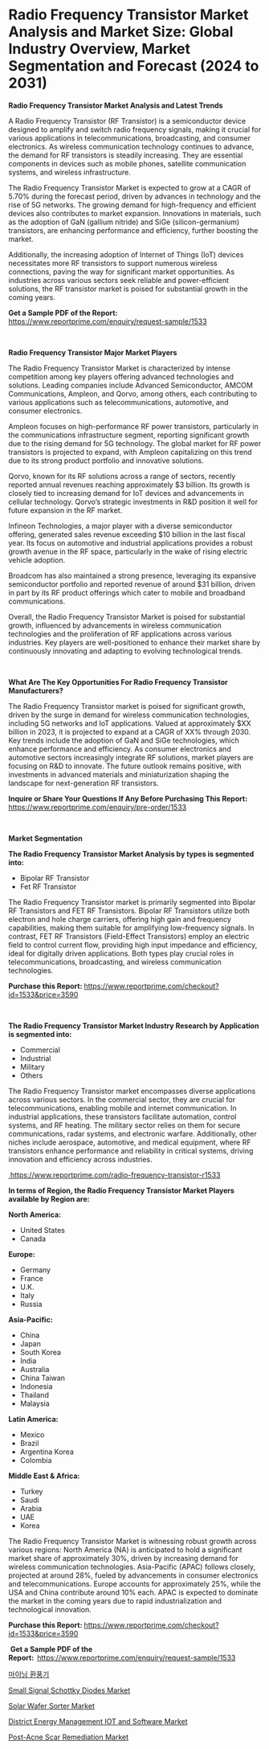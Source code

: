 <p><h1>Radio Frequency Transistor Market Analysis and Market Size: Global Industry Overview, Market Segmentation and Forecast (2024 to 2031)</h1></p><p><strong>Radio Frequency Transistor Market Analysis and Latest Trends</strong></p>
<p><p>A Radio Frequency Transistor (RF Transistor) is a semiconductor device designed to amplify and switch radio frequency signals, making it crucial for various applications in telecommunications, broadcasting, and consumer electronics. As wireless communication technology continues to advance, the demand for RF transistors is steadily increasing. They are essential components in devices such as mobile phones, satellite communication systems, and wireless infrastructure.</p><p>The Radio Frequency Transistor Market is expected to grow at a CAGR of 5.70% during the forecast period, driven by advances in technology and the rise of 5G networks. The growing demand for high-frequency and efficient devices also contributes to market expansion. Innovations in materials, such as the adoption of GaN (gallium nitride) and SiGe (silicon-germanium) transistors, are enhancing performance and efficiency, further boosting the market. </p><p>Additionally, the increasing adoption of Internet of Things (IoT) devices necessitates more RF transistors to support numerous wireless connections, paving the way for significant market opportunities. As industries across various sectors seek reliable and power-efficient solutions, the RF transistor market is poised for substantial growth in the coming years.</p></p>
<p><strong>Get a Sample PDF of the Report:&nbsp;</strong> <a href="https://www.reportprime.com/enquiry/request-sample/1533">https://www.reportprime.com/enquiry/request-sample/1533</a></p>
<p>&nbsp;</p>
<p><strong>Radio Frequency Transistor Major Market Players</strong></p>
<p><p>The Radio Frequency Transistor Market is characterized by intense competition among key players offering advanced technologies and solutions. Leading companies include Advanced Semiconductor, AMCOM Communications, Ampleon, and Qorvo, among others, each contributing to various applications such as telecommunications, automotive, and consumer electronics.</p><p>Ampleon focuses on high-performance RF power transistors, particularly in the communications infrastructure segment, reporting significant growth due to the rising demand for 5G technology. The global market for RF power transistors is projected to expand, with Ampleon capitalizing on this trend due to its strong product portfolio and innovative solutions.</p><p>Qorvo, known for its RF solutions across a range of sectors, recently reported annual revenues reaching approximately $3 billion. Its growth is closely tied to increasing demand for IoT devices and advancements in cellular technology. Qorvo’s strategic investments in R&D position it well for future expansion in the RF market.</p><p>Infineon Technologies, a major player with a diverse semiconductor offering, generated sales revenue exceeding $10 billion in the last fiscal year. Its focus on automotive and industrial applications provides a robust growth avenue in the RF space, particularly in the wake of rising electric vehicle adoption.</p><p>Broadcom has also maintained a strong presence, leveraging its expansive semiconductor portfolio and reported revenue of around $31 billion, driven in part by its RF product offerings which cater to mobile and broadband communications.</p><p>Overall, the Radio Frequency Transistor Market is poised for substantial growth, influenced by advancements in wireless communication technologies and the proliferation of RF applications across various industries. Key players are well-positioned to enhance their market share by continuously innovating and adapting to evolving technological trends.</p></p>
<p>&nbsp;</p>
<p><strong>What Are The Key Opportunities For Radio Frequency Transistor Manufacturers?</strong></p>
<p><p>The Radio Frequency Transistor market is poised for significant growth, driven by the surge in demand for wireless communication technologies, including 5G networks and IoT applications. Valued at approximately $XX billion in 2023, it is projected to expand at a CAGR of XX% through 2030. Key trends include the adoption of GaN and SiGe technologies, which enhance performance and efficiency. As consumer electronics and automotive sectors increasingly integrate RF solutions, market players are focusing on R&D to innovate. The future outlook remains positive, with investments in advanced materials and miniaturization shaping the landscape for next-generation RF transistors.</p></p>
<p><strong>Inquire or Share Your Questions If Any Before Purchasing This Report:</strong> <a href="https://www.reportprime.com/enquiry/pre-order/1533">https://www.reportprime.com/enquiry/pre-order/1533</a></p>
<p>&nbsp;</p>
<p><strong>Market Segmentation</strong></p>
<p><strong>The Radio Frequency Transistor Market Analysis by types is segmented into:</strong></p>
<p><ul><li>Bipolar RF Transistor</li><li>Fet RF Transistor</li></ul></p>
<p><p>The Radio Frequency Transistor market is primarily segmented into Bipolar RF Transistors and FET RF Transistors. Bipolar RF Transistors utilize both electron and hole charge carriers, offering high gain and frequency capabilities, making them suitable for amplifying low-frequency signals. In contrast, FET RF Transistors (Field-Effect Transistors) employ an electric field to control current flow, providing high input impedance and efficiency, ideal for digitally driven applications. Both types play crucial roles in telecommunications, broadcasting, and wireless communication technologies.</p></p>
<p><strong>Purchase this Report:&nbsp;</strong><a href="https://www.reportprime.com/checkout?id=1533&price=3590">https://www.reportprime.com/checkout?id=1533&price=3590</a></p>
<p>&nbsp;</p>
<p><strong>The Radio Frequency Transistor Market Industry Research by Application is segmented into:</strong></p>
<p><ul><li>Commercial</li><li>Industrial</li><li>Military</li><li>Others</li></ul></p>
<p><p>The Radio Frequency Transistor market encompasses diverse applications across various sectors. In the commercial sector, they are crucial for telecommunications, enabling mobile and internet communication. In industrial applications, these transistors facilitate automation, control systems, and RF heating. The military sector relies on them for secure communications, radar systems, and electronic warfare. Additionally, other niches include aerospace, automotive, and medical equipment, where RF transistors enhance performance and reliability in critical systems, driving innovation and efficiency across industries.</p></p>
<p><a href="https://www.reportprime.com/radio-frequency-transistor-r1533">&nbsp;https://www.reportprime.com/radio-frequency-transistor-r1533</a></p>
<p><strong>In terms of Region, the Radio Frequency Transistor Market Players available by Region are:</strong></p>
<p>
    <p> <strong> North America: </strong>
        <ul>
            <li>United States</li>
            <li>Canada</li>
        </ul>
        </p> 
    <p> <strong> Europe: </strong>
        <ul>
            <li>Germany</li>
            <li>France</li>
            <li>U.K.</li>
            <li>Italy</li>
            <li>Russia</li>
        </ul>
        </p> 
    <p> <strong> Asia-Pacific: </strong>
        <ul>
            <li>China</li>
            <li>Japan</li>
            <li>South Korea</li>
            <li>India</li>
            <li>Australia</li>
            <li>China Taiwan</li>
            <li>Indonesia</li>
            <li>Thailand</li>
            <li>Malaysia</li>
        </ul>
        </p> 
    <p> <strong> Latin America: </strong>
        <ul>
            <li>Mexico</li>
            <li>Brazil</li>
            <li>Argentina Korea</li>
            <li>Colombia</li>
        </ul>
        </p> 
    <p> <strong> Middle East & Africa: </strong>
        <ul>
            <li>Turkey</li>
            <li>Saudi</li>
            <li>Arabia</li>
            <li>UAE</li>
            <li>Korea</li>
        </ul>
    </p>
    </p>
<p><p>The Radio Frequency Transistor Market is witnessing robust growth across various regions: North America (NA) is anticipated to hold a significant market share of approximately 30%, driven by increasing demand for wireless communication technologies. Asia-Pacific (APAC) follows closely, projected at around 28%, fueled by advancements in consumer electronics and telecommunications. Europe accounts for approximately 25%, while the USA and China contribute around 10% each. APAC is expected to dominate the market in the coming years due to rapid industrialization and technological innovation.</p></p>
<p><strong>Purchase this Report: </strong><a href="https://www.reportprime.com/checkout?id=1533&price=3590">https://www.reportprime.com/checkout?id=1533&price=3590</a></p>
<p>&nbsp;<strong>Get a Sample PDF of the Report:&nbsp;&nbsp;</strong><a href="https://www.reportprime.com/enquiry/request-sample/1533">https://www.reportprime.com/enquiry/request-sample/1533</a></p>
<p><strong></strong></p>
<p><p><a href="https://medium.com/@adsogvwv75/%EC%B1%84%EA%B5%B4-%ED%99%98%EA%B8%B0%EA%B8%B0-%EC%8B%9C%EC%9E%A5-%EB%8F%99%ED%96%A5-%EB%B0%8F-%EC%84%B1%EC%9E%A5-%EC%9A%94%EC%9D%B8-%EB%B6%84%EC%84%9D%EA%B3%BC-2024%EB%85%84%EB%B6%80%ED%84%B0-2031%EB%85%84%EA%B9%8C%EC%A7%80%EC%9D%98-%EC%98%88%EC%B8%A1-bdcc92bc14d1">마이닝 환풍기</a></p><p><a href="https://github.com/angelajermaine/Market-Research-Report-List-5/blob/main/small-signal-schottky-diodes-market.md">Small Signal Schottky Diodes Market</a></p><p><a href="https://issuu.com/reportprime-2/docs/solar-wafer-sorter-market-size-2030_90f97b72ebb6b6">Solar Wafer Sorter Market</a></p><p><a href="https://medium.com/@lucas.russell0876/district-energy-management-iot-and-software-market-outlook-complete-industry-analysis-2024-to-ce1f5e692bf9">District Energy Management IOT and Software Market</a></p><p><a href="https://medium.com/@philipwolf61/strategic-market-insights-into-the-global-post-acne-scar-remediation-market-2024-2031-8c4e88870abc">Post-Acne Scar Remediation Market</a></p></p>